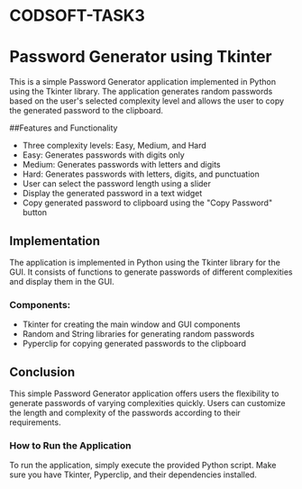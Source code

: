# CODSOFT-TASK3
# Password Generator using Tkinter

This is a simple Password Generator application implemented in Python using the Tkinter library. The application generates random passwords based on the user's selected complexity level and allows the user to copy the generated password to the clipboard.

##Features and Functionality

- Three complexity levels: Easy, Medium, and Hard
- Easy: Generates passwords with digits only
- Medium: Generates passwords with letters and digits
- Hard: Generates passwords with letters, digits, and punctuation
- User can select the password length using a slider
- Display the generated password in a text widget
- Copy generated password to clipboard using the "Copy Password" button

## Implementation

The application is implemented in Python using the Tkinter library for the GUI. It consists of functions to generate passwords of different complexities and display them in the GUI.

### Components:
- Tkinter for creating the main window and GUI components
- Random and String libraries for generating random passwords
- Pyperclip for copying generated passwords to the clipboard

## Conclusion

This simple Password Generator application offers users the flexibility to generate passwords of varying complexities quickly. Users can customize the length and complexity of the passwords according to their requirements.

### How to Run the Application
To run the application, simply execute the provided Python script. Make sure you have Tkinter, Pyperclip, and their dependencies installed.
